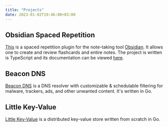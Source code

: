 ```yaml
---
title: "Projects"
date: 2023-01-02T19:46:08+03:00
---
```


## Obsidian Spaced Repetition

[This](https://github.com/st3v3nmw/obsidian-spaced-repetition) is a spaced repetition plugin for the note-taking tool [Obsidian](https://obsidian.md/).
It allows one to create and review flashcards and entire notes. The project is written is TypeScript and its documentation can be viewed [here](/obsidian-spaced-repetition/).

## Beacon DNS

[Beacon DNS](https://github.com/st3v3nmw/beacon-dns) is a DNS resolver with customizable & schedulable filtering for malware, trackers, ads, and other unwanted content. It's written in Go.

## Little Key-Value

[Little Key-Value](https://github.com/st3v3nmw/little-key-value) is a distributed key-value store written from scratch in Go.
